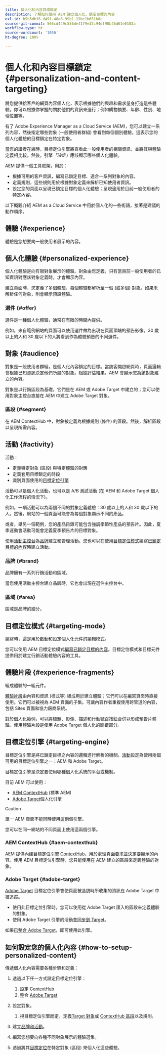 ```yaml
---
title: 個人化和內容目標鎖定
description: 了解如何使用 AEM 建立個人化、鎖定目標的內容
exl-id: b9b5dbf6-d491-48a6-99b1-19bc1b651b8c
source-git-commit: 566cd449c536de4179e32c94df90b46d61e0103a
workflow-type: ht
source-wordcount: '1056'
ht-degree: 100%

---
```



# 個人化和內容目標鎖定 {#personalization-and-content-targeting}

將您提供給客戶的網頁內容個人化，表示根據他們的興趣和需求量身打造這些體驗。你可以根據你掌握的關於他們的資訊來進行；例如購物摘要、年齡、性別、地理位置等。

有了 Adobe Experience Manager as a Cloud Service (AEM)，您可以建立一系列內容，然後指定哪些對象 (一般使用者群組) 會看到每個個別體驗。這表示您的個人化體驗的目標鎖定在特定對象。

當您的讀者在線時，目標定位引擎將查看此一般使用者的相關資訊，並將其與體驗定義相比較。然後，引擎&#x200B;*「決定」*&#x200B;應該顯示哪些個人化體驗。

AEM 提供一個工具框架，用於：

* 根據可用的客戶資訊，編寫已鎖定目標、適合一系列對象的內容。
* 定義規則，這些規則用於根據對象定義來解析已知使用者資訊。
* 設定您的頁面以呈現已鎖定目標的個人化體驗；呈現適用於目前一般使用者的特定內容。

以下概觀介紹 AEM as a Cloud Service 中用於個人化的一些術語，接著是建議的動作順序。

## 體驗 {#experience}

體驗是您想要向一般使用者展示的內容。

## 個人化體驗 {#personalized-experience}

個人化體驗是向有限對象展示的體驗。對象由您定義，只有當目前一般使用者的已知資訊對應該對象定義時，才會顯示內容。

建立頁面時，您定義了多個體驗，每個體驗都解析至一個 (或多個) 對象。如果未解析任何對象，則會顯示預設體驗。

### 選件 {#offer}

選件是一種個人化體驗，通常在有限的時間內提供。

例如，來自範例網站的頁面可以使用選件做為出現在頁面頂端的預告影像。30 歲以上的人和 30 歲以下的人將看到作為體驗預告的不同選件。

## 對象 {#audience}

對象是一般使用者群組，是個人化內容鎖定的目標。當訪客開啟網頁時，頁面邏輯會根據已知資訊決定他們所屬的對象。根據評估結果，AEM 會顯示您為該對象建立的內容。

對象是以行銷區段為基礎。它們是在 AEM 或 Adobe Target 中建立的；您可以使用對象主控台直接在 AEM 中建立 Adobe Target 對象。

### 區段 {#segment}

在 AEM ContextHub 中，對象被定義為根據規則 (條件) 的區段。然後，解析區段以呈現所需內容。

## 活動 {#activity}

活動：

* 定義特定對象 (區段) 與特定體驗的對應
* 定義套用目標鎖定的時段
* 識別頁面使用的[目標定位引擎](#targeting-engine)

活動可以是個人化活動，也可以是 A/B 測試活動 (在 AEM 和 Adobe Target 個人化工作流程的情況下)。

例如，一項活動可以為兩個不同的對象定義體驗：30 歲以上的人和 30 歲以下的人。然後，網站的一個頁面可能會為每個對象顯示不同的產品。

或者，舉另一個範例，您的產品目錄可能包含強調季節性產品的預告片。因此，夏季運動會活動可能會定義夏季預告片的目標對象。

使用[活動主控台](/help/sites-cloud/authoring/personalization/activities.md)為[品牌](#brand)建立和管理活動。您也可以在使用[目標定位模式](/help/sites-cloud/authoring/personalization/targeted-content.md#adding-and-removing-experiences-using-targeting-mode)編寫[已鎖定目標的內容](/help/sites-cloud/authoring/personalization/targeted-content.md)時建立活動。

### 品牌 {#brand}

品牌擁有一系列行銷活動和區域。

當您使用活動主控台建立品牌時，它也會出現在選件主控台中。

### 區域 {#area}

區域是品牌的細分。

## 目標定位模式 {#targeting-mode}

編寫時，這是用於啟動和設定個人化元件的編輯模式。

您可以使用 AEM 目標定位模式[編寫已鎖定目標的內容](/help/sites-cloud/authoring/personalization/targeted-content.md)。目標定位模式和目標元件提供用於建立行銷活動體驗內容的工具。

## 體驗片段 {#experience-fragments}

組成體驗的一組元件。

[體驗片段](/help/sites-cloud/authoring/fundamentals/experience-fragments.md#personalization-experience-fragment)由內容和資訊 (樣式等) 組成用於建立體驗；它們可以在編寫頁面時直接使用。它們可以被視為 AEM 頁面的子集。可讓內容作者重複使用跨管道的內容，包括 Sites 頁面和協力廠商系統。

對於個人化範例，可以將標題、影像、描述和行動號召按鈕合併以形成預告片體驗。使用體驗片段是使用 Adobe Target 個人化的關鍵部分。

## 目標定位引擎 {#targeting-engine}

目標定位引擎是將已鎖定目標之內容的邏輯進行解析的機制。[活動](/help/sites-cloud/authoring/personalization/activities.md)設定為使用兩個可用的目標定位引擎之一：AEM 和 Adobe Target。

目標定位引擎是決定要使用哪種個人化系統的平台或機制。

目前 AEM 可以使用：

* [AEM ContextHub](#aem-contexthub) (標準 AEM)
* [Adobe Target](#adobe-target)個人化引擎

>[!CAUTION]
>
>單一 AEM 頁面不能同時使用這兩個引擎。
>
>您可以在同一網站的不同頁面上使用這兩個引擎。

### AEM ContextHub {#aem-contexthub}

AEM 提供內建目標定位引擎 [ContextHub](/help/implementing/developing/personalization/contexthub.md)，用於處理頁面要求並決定要顯示的內容。使用 AEM 目標定位引擎時，您只能使用在 AEM 建立的區段來定義體驗的對象。

### Adobe Target {#adobe-target}

[Adobe Target](/help/sites-cloud/integrating/integrating-adobe-target.md) 目標定位引擎會使頁面被造訪時所收集的資訊在 Adobe Target 中被追蹤。

* 使用此目標定位引擎時，您可以使用從 Adobe Target 匯入的區段來定義體驗的對象。
* 使用 Adobe Target 引擎的活動[會同步到 Target](/help/sites-cloud/authoring/personalization/activities.md#synchronizing-activities-with-adobe-target)。

如果[已整合 Adobe Target](/help/sites-cloud/integrating/integrating-adobe-target.md)，即可使用此引擎。

## 如何設定您的個人化內容 {#how-to-setup-personalized-content}

傳遞個人化內容需要各種步驟和定義：

1. 透過以下任一方式設定目標定位引擎：

   1. 設定 [ContextHub](/help/implementing/developing/personalization/configuring-contexthub.md)
   1. 整合 [Adobe Target](/help/sites-cloud/integrating/integrating-adobe-target.md)

1. 設定對象。

   1. 視目標定位引擎而定，定義[Target 對象](https://experienceleague.adobe.com/docs/target/using/audiences/target.html)或 [ContextHub 區段](/help/sites-cloud/authoring/personalization/contexthub-segmentation.md)以及規則。

1. 建立[品牌和活動](/help/sites-cloud/authoring/personalization/activities.md)。

1. 編寫您想要向各種不同對象展示的體驗選集。

1. 透過將其[目標定位](/help/sites-cloud/authoring/personalization/targeted-content.md)在特定對象 (區段) 來個人化這些體驗。